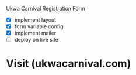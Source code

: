 Ukwa Carnival Registration Form

- [x] implement layout
- [x] form variable config
- [x] implement mailer
- [ ] deploy on live site

# Visit (ukwacarnival.com)
